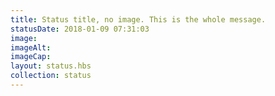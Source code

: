 ```yaml
---
title: Status title, no image. This is the whole message.
statusDate: 2018-01-09 07:31:03
image: 
imageAlt: 
imageCap: 
layout: status.hbs
collection: status
---
```

